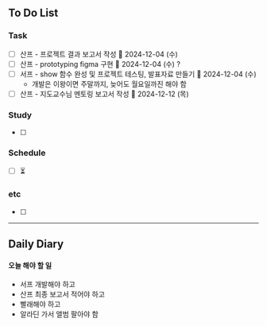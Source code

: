 ## To Do List
### Task
- [ ] 산프 - 프로젝트 결과 보고서 작성 📅 2024-12-04 (수)
- [ ] 산프 - prototyping figma 구현 📅 2024-12-04 (수) ? 
- [ ] 서프 - show 함수 완성 및 프로젝트 테스팅, 발표자료 만들기 📅 2024-12-04 (수)
	- 개발은 이왕이면 주말까지, 늦어도 월요일까진 해야 함
- [ ] 산프 - 지도교수님 멘토링 보고서 작성 📅 2024-12-12 (목)

### Study
- [ ] 

### Schedule
- [ ] ⏳

### etc
- [ ] 

---
## Daily Diary
#### 오늘 해야 할 일
- 서프 개발해야 하고 
- 산프 최종 보고서 적어야 하고 
- 빨래해야 하고 
- 알라딘 가서 앨범 팔아야 함